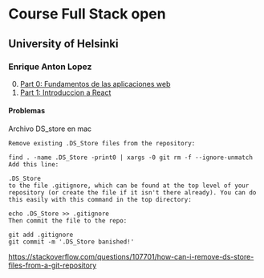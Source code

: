 # Course Full Stack open
## University of Helsinki
### Enrique Anton Lopez


0. [Part 0: Fundamentos de las aplicaciones web](./doc/fundamentos.md)
1. [Part 1: Introduccion a React](./doc/intro_react.md)


#### Problemas
Archivo DS_store en mac

```
Remove existing .DS_Store files from the repository:

find . -name .DS_Store -print0 | xargs -0 git rm -f --ignore-unmatch
Add this line:

.DS_Store
to the file .gitignore, which can be found at the top level of your repository (or create the file if it isn't there already). You can do this easily with this command in the top directory:

echo .DS_Store >> .gitignore
Then commit the file to the repo:

git add .gitignore
git commit -m '.DS_Store banished!'
```
https://stackoverflow.com/questions/107701/how-can-i-remove-ds-store-files-from-a-git-repository
